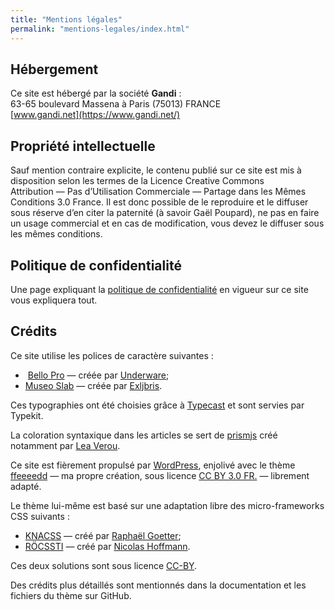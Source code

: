 ```yaml
---
title: "Mentions légales"
permalink: "mentions-legales/index.html"
---
```

## Hébergement

Ce site est hébergé par la société **Gandi**&nbsp;:  
63-65 boulevard Massena à Paris (75013) FRANCE  
[www.gandi.net](https://www.gandi.net/)

## Propriété intellectuelle

Sauf mention contraire explicite, le contenu publié sur ce site est mis à disposition selon les termes de la Licence Creative Commons Attribution&nbsp;—&nbsp;Pas d’Utilisation Commerciale&nbsp;—&nbsp;Partage dans les Mêmes Conditions 3.0 France. Il est donc possible de le reproduire et le diffuser sous réserve d’en citer la paternité (à savoir Gaël Poupard), ne pas en faire un usage commercial et en cas de modification, vous devez le diffuser sous les mêmes conditions.

## Politique de confidentialité

Une page expliquant la [politique de confidentialité](https://www.ffoodd.fr/politique-de-confidentialite/) en vigueur sur ce site vous expliquera tout.

## Crédits

Ce site utilise les polices de caractère suivantes&nbsp;:

* &nbsp;[Bello Pro](https://typekit.com/fonts/bello-pro "En anglais")&nbsp;—&nbsp;créée par [Underware](http://www.underware.nl/ "Site hollandais");
* [Museo Slab](https://typekit.com/fonts/museo-slab "En anglais")&nbsp;—&nbsp;créée par [Exljbris](http://www.exljbris.com/ "En anglais").

Ces typographies ont été choisies grâce à [Typecast](http://typecast.com/ "En anglais") et sont servies par Typekit.

La coloration syntaxique dans les articles se sert de [prismjs](http://prismjs.com/ "En anglais") créé notamment par [Lea Verou](http://lea.verou.me/ "En anglais").

Ce site est fièrement propulsé par [WordPress](http://fr.wordpress.org/), enjolivé avec le thème [ffeeeedd](https://github.com/ffoodd/ffeeeedd)&nbsp;—&nbsp;ma propre création, sous licence [CC BY 3.0 FR.](http://creativecommons.org/licenses/by/3.0/fr/ "En anglais")&nbsp;—&nbsp;librement adapté.

Le thème lui-même est basé sur une adaptation libre des micro-frameworks CSS suivants&nbsp;:

* [KNACSS](http://knacss.com/ "En anglais")&nbsp;—&nbsp;créé par [Raphaël Goetter](http://goetter.fr/);
* [RÖCSSTI](http://rocssti.nicolas-hoffmann.net/)&nbsp;—&nbsp;créé par [Nicolas Hoffmann](http://www.nicolas-hoffmann.net/source/).

Ces deux solutions sont sous licence [CC-BY](http://creativecommons.org/licenses/by/3.0/fr/ "En anglais").

Des crédits plus détaillés sont mentionnés dans la documentation et les fichiers du thème sur GitHub.